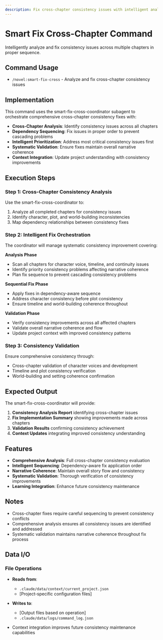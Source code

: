 ```yaml
---
description: Fix cross-chapter consistency issues with intelligent analysis
---
```


# Smart Fix Cross-Chapter Command

Intelligently analyze and fix consistency issues across multiple chapters in proper sequence.

## Command Usage

- `/novel:smart-fix-cross` - Analyze and fix cross-chapter consistency issues

## Implementation

This command uses the smart-fix-cross-coordinator subagent to orchestrate comprehensive cross-chapter consistency fixes with:

- **Cross-Chapter Analysis**: Identify consistency issues across all chapters
- **Dependency Sequencing**: Fix issues in proper order to prevent cascading problems
- **Intelligent Prioritization**: Address most critical consistency issues first
- **Systematic Validation**: Ensure fixes maintain overall narrative coherence
- **Context Integration**: Update project understanding with consistency improvements

## Execution Steps

### Step 1: Cross-Chapter Consistency Analysis

Use the smart-fix-cross-coordinator to:
1. Analyze all completed chapters for consistency issues
2. Identify character, plot, and world-building inconsistencies
3. Map dependency relationships between consistency fixes

### Step 2: Intelligent Fix Orchestration

The coordinator will manage systematic consistency improvement covering:

**Analysis Phase**
- Scan all chapters for character voice, timeline, and continuity issues
- Identify priority consistency problems affecting narrative coherence
- Plan fix sequence to prevent cascading consistency problems

**Sequential Fix Phase**
- Apply fixes in dependency-aware sequence
- Address character consistency before plot consistency
- Ensure timeline and world-building coherence throughout

**Validation Phase**
- Verify consistency improvements across all affected chapters
- Validate overall narrative coherence and flow
- Update project context with improved consistency patterns

### Step 3: Consistency Validation

Ensure comprehensive consistency through:
- Cross-chapter validation of character voices and development
- Timeline and plot consistency verification
- World-building and setting coherence confirmation

## Expected Output

The smart-fix-cross-coordinator will provide:

1. **Consistency Analysis Report** identifying cross-chapter issues
2. **Fix Implementation Summary** showing improvements made across chapters
3. **Validation Results** confirming consistency achievement
4. **Context Updates** integrating improved consistency understanding

## Features

- **Comprehensive Analysis**: Full cross-chapter consistency evaluation
- **Intelligent Sequencing**: Dependency-aware fix application order
- **Narrative Coherence**: Maintain overall story flow and consistency
- **Systematic Validation**: Thorough verification of consistency improvements
- **Learning Integration**: Enhance future consistency maintenance

## Notes

- Cross-chapter fixes require careful sequencing to prevent consistency conflicts
- Comprehensive analysis ensures all consistency issues are identified and addressed
- Systematic validation maintains narrative coherence throughout fix process

## Data I/O

### File Operations
- **Reads from**:
  - `.claude/data/context/current_project.json`
  - [Project-specific configuration files]

- **Writes to**:
  - [Output files based on operation]
  - `.claude/data/logs/command_log.json`

- Context integration improves future consistency maintenance capabilities